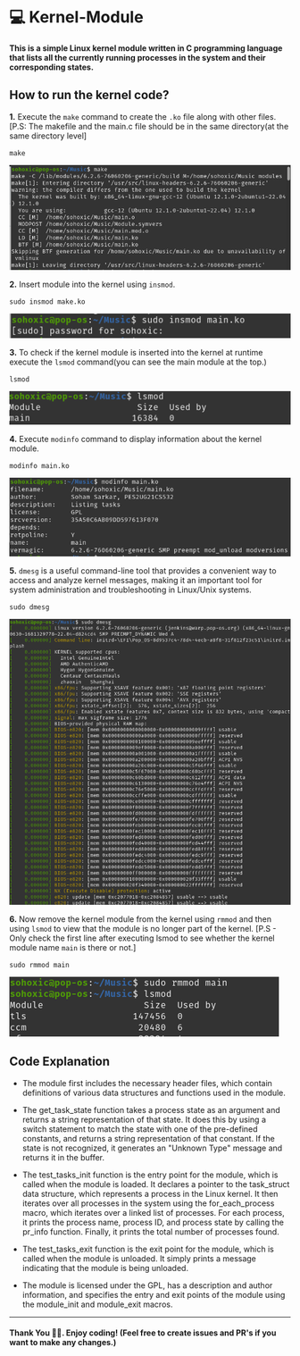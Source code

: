 # 💻 Kernel-Module 
**This is a simple Linux kernel module written in C programming language that lists all the currently running processes in the system and their corresponding states.**

## How to run the kernel code?

**1.** Execute the `make` command to create the `.ko` file along with other files.<br> [P.S: The makefile and the main.c file should be in the same directory(at the same directory level]

```
make  
```
  <img src="https://github.com/Sohoxic/Kernel-Module/blob/main/assets/images/make.png">

**2.** Insert module into the kernel using `insmod`.

```
sudo insmod make.ko
```

<img src="https://github.com/Sohoxic/Kernel-Module/blob/main/assets/images/insmod.png">

**3.** To check if the kernel module is inserted into the kernel at runtime execute the `lsmod` command(you can see the main module at the top.)

```
lsmod
```

<img src="https://github.com/Sohoxic/Kernel-Module/blob/main/assets/images/lsmod.png">

**4.** Execute `modinfo` command to display information about the kernel module.

```
modinfo main.ko
```

<img src="https://github.com/Sohoxic/Kernel-Module/blob/main/assets/images/modinfo.png">

**5.** `dmesg` is a useful command-line tool that provides a convenient way to access and analyze kernel messages, making it an important tool for system administration and troubleshooting in Linux/Unix systems.

```
sudo dmesg
```

<img src="https://github.com/Sohoxic/Kernel-Module/blob/main/assets/images/dmesg.png">


**6.** Now remove the kernel module from the kernel using `rmmod` and then using `lsmod` to view that the module is no longer part of the kernel. [P.S - Only check the first line after executing lsmod to see whether the kernel module name `main` is there or not.]

```
sudo rmmod main
```

<img src="https://github.com/Sohoxic/Kernel-Module/blob/main/assets/images/rmmod.png">


## Code Explanation

- The module first includes the necessary header files, which contain definitions of various data structures and functions used in the module.

- The get_task_state function takes a process state as an argument and returns a string representation of that state. It does this by using a switch statement to match the state with one of the pre-defined constants, and returns a string representation of that constant. If the state is not recognized, it generates an "Unknown Type" message and returns it in the buffer.

- The test_tasks_init function is the entry point for the module, which is called when the module is loaded. It declares a pointer to the task_struct data structure, which represents a process in the Linux kernel. It then iterates over all processes in the system using the for_each_process macro, which iterates over a linked list of processes. For each process, it prints the process name, process ID, and process state by calling the pr_info function. Finally, it prints the total number of processes found.

- The test_tasks_exit function is the exit point for the module, which is called when the module is unloaded. It simply prints a message indicating that the module is being unloaded.

- The module is licensed under the GPL, has a description and author information, and specifies the entry and exit points of the module using the module_init and module_exit macros.

<hr>

#### Thank You 🙌🏻. Enjoy coding! (Feel free to create issues and PR's if you want to make any changes.)
